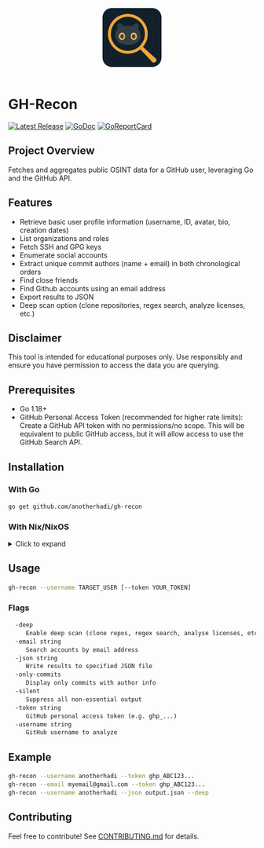 <div align="center">
    <img src="https://raw.githubusercontent.com/anotherhadi/gh-recon/main/.github/assets/logo.png" width="120px" />
</div>

<br>

# GH-Recon

<p>
    <a href="https://github.com/anotherhadi/gh-recon/releases"><img src="https://img.shields.io/github/release/anotherhadi/gh-recon.svg" alt="Latest Release"></a>
    <a href="https://pkg.go.dev/github.com/anotherhadi/gh-recon?tab=doc"><img src="https://godoc.org/github.com/anotherhadi/gh-recon?status.svg" alt="GoDoc"></a>
    <a href="https://goreportcard.com/report/github.com/anotherhadi/gh-recon"><img src="https://goreportcard.com/badge/github.com/anotherhadi/gh-recon" alt="GoReportCard"></a>
</p>

## Project Overview

Fetches and aggregates public OSINT data for a GitHub user, leveraging Go and the GitHub API.

## Features

- Retrieve basic user profile information (username, ID, avatar, bio, creation dates)
- List organizations and roles
- Fetch SSH and GPG keys
- Enumerate social accounts
- Extract unique commit authors (name + email) in both chronological orders
- Find close friends
- Find Github accounts using an email address
- Export results to JSON
- Deep scan option (clone repositories, regex search, analyze licenses, etc.)

## Disclaimer

This tool is intended for educational purposes only. Use responsibly and ensure you have permission to access the data you are querying.

## Prerequisites

- Go 1.18+
- GitHub Personal Access Token (recommended for higher rate limits): Create a GitHub API token with no permissions/no scope. This will be equivalent to public GitHub access, but it will allow access to use the GitHub Search API.

## Installation

### With Go

```bash
go get github.com/anotherhadi/gh-recon
```

### With Nix/NixOS

<details>
<summary>Click to expand</summary>
**From anywhere (using the repo URL):**

```bash
nix run github:anotherhadi/gh-recon -- --username TARGET_USER [--token YOUR_TOKEN]
```

**Permanent Installation:**

```bash
# add the flake to your flake.nix
{
  inputs = {
    gh-recon.url = "github:anotherhadi/gh-recon";
  };
}

# then add it to your packages
environment.systemPackages = with pkgs; [ # or home.packages
  gh-recon
];
```

</details>

## Usage

```bash
gh-recon --username TARGET_USER [--token YOUR_TOKEN]
```

### Flags

```txt
  -deep
     Enable deep scan (clone repos, regex search, analyse licenses, etc.)
  -email string
     Search accounts by email address
  -json string
     Write results to specified JSON file
  -only-commits
     Display only commits with author info
  -silent
     Suppress all non-essential output
  -token string
     GitHub personal access token (e.g. ghp_...)
  -username string
     GitHub username to analyze
```

## Example

```bash
gh-recon --username anotherhadi --token ghp_ABC123...
gh-recon --email myemail@gmail.com --token ghp_ABC123...
gh-recon --username anotherhadi --json output.json --deep
```

## Contributing

Feel free to contribute! See [CONTRIBUTING.md](CONTRIBUTING.md) for details.
